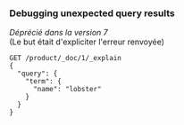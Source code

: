 ### Debugging unexpected query results

_Déprécié dans la version 7_ <br>
(Le but était d'expliciter l'erreur renvoyée)

```
GET /product/_doc/1/_explain
{
  "query": {
    "term": {
      "name": "lobster"
    }
  }
}
```
